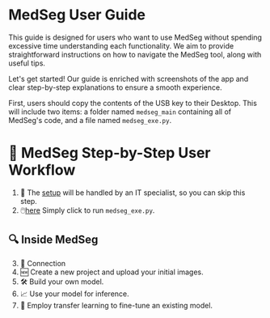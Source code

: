 
# MedSeg User Guide

This guide is designed for users who want to use MedSeg without spending excessive time understanding each functionality. We aim to provide straightforward instructions on how to navigate the MedSeg tool, along with useful tips.

Let's get started! Our guide is enriched with screenshots of the app and clear step-by-step explanations to ensure a smooth experience.

First, users should copy the contents of the USB key to their Desktop. This will include two items: a folder named `medseg_main` containing all of MedSeg's code, and a file named `medseg_exe.py`.

# 📘 MedSeg Step-by-Step User Workflow

1. 🚫 The [setup](setup.md) will be handled by an IT specialist, so you can skip this step.
2. 🖱️[here](MedSeg/execution.md#Execution) Simply click to run `medseg_exe.py`.

## 🔍 Inside MedSeg

3. 🔑 Connection
4. 🆕 Create a new project and upload your initial images.
5. 🛠️ Build your own model.
6. 📈 Use your model for inference.
7. 🔄 Employ transfer learning to fine-tune an existing model.
